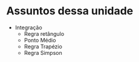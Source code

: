 # Assuntos dessa unidade

- Integração
    - Regra retângulo
    - Ponto Médio
    - Regra Trapézio
    - Regra Simpson

